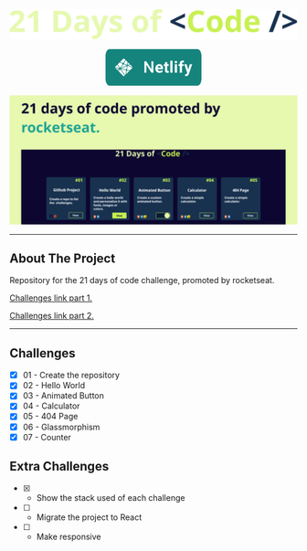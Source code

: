 <div align="center">

![](/src/assets/images/21-days-of-code.svg)

[<img src="src/assets/images/deploy.svg">](https://xandowski-21-days-of-code.netlify.app/)


</div>

![](/src/assets/images/capa.png)

<hr/>

## About The Project
Repository for the 21 days of code challenge, promoted by rocketseat.

<p>

[Challenges link part 1.](https://www.instagram.com/p/ChTBg1BpLGU/)

[Challenges link part 2.](https://www.instagram.com/p/ChkahuNOLvF/)


</p>

<hr/>

## Challenges
* [x] 01 - Create the repository
* [x] 02 - Hello World
* [x] 03 - Animated Button
* [x] 04 - Calculator
* [x] 05 - 404 Page
* [x] 06 - Glassmorphism
* [x] 07 - Counter

## Extra Challenges
* [x] - Show the stack used of each challenge
* [ ] - Migrate the project to React
* [ ] - Make responsive